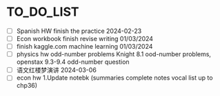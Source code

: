 # TO_DO_LIST

- [ ] Spanish HW finish the practice 2024-02-23
- [ ] Econ workbook finish revise writing 01/03/2024
- [ ] finish kaggle.com machine learning 01/03/2024
- [ ] physics hw odd-number problems Knight 8.1 ood-number problems,
openstax 9.3-9.4 odd-number question
- [ ] 语文红楼梦演讲 2024-03-06
- [ ] econ hw 1.Update notebk (summaries complete notes vocal list up to chp36)
